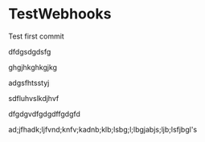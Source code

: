 # TestWebhooks

Test first commit

dfdgsdgdsfg

ghgjhkghkgjkg

adgsfhtsstyj

sdfluhvslkdjhvf

dfgdgvdfgdgdffgdgfd

ad;jfhadk;ljfvnd;knfv;kadnb;klb;lsbg;l;lbgjabjs;ljb;lsfjbgl's
